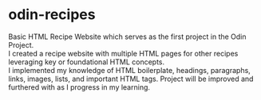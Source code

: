 # odin-recipes
Basic HTML Recipe Website which serves as the first project in the Odin Project.  
I created a recipe website with multiple HTML pages for other recipes leveraging key or foundational HTML concepts.  
I implemented my knowledge of HTML boilerplate, headings, paragraphs, links, images, lists, and important HTML tags. 
Project will be improved and furthered with as I progress in my learning.   